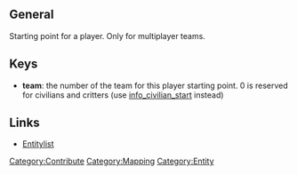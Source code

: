 ## General

Starting point for a player. Only for multiplayer teams.

## Keys

- **team**: the number of the team for this player starting point. 0 is
  reserved for civilians and critters (use
  [info_civilian_start](info_civilian_start "wikilink") instead)

## Links

- [Entitylist](Mapping/Entities "wikilink")

[Category:Contribute](Category:Contribute "wikilink")
[Category:Mapping](Category:Mapping "wikilink")
[Category:Entity](Category:Entity "wikilink")